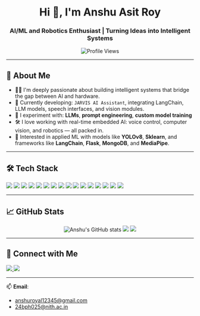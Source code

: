 <!-- GitHub README for Anshu Asit Roy -->

<h1 align="center">Hi 👋, I'm Anshu Asit Roy</h1>
<h3 align="center">AI/ML and Robotics Enthusiast | Turning Ideas into Intelligent Systems</h3>

<p align="center">
  <img src="https://komarev.com/ghpvc/?username=AnshuRoy25&label=Profile%20views&color=0e75b6&style=flat" alt="Profile Views" />
</p>

---

## 🧠 About Me

- 🧑‍💻 I'm deeply passionate about building intelligent systems that bridge the gap between AI and hardware.
- 🤖 Currently developing: `JARVIS AI Assistant`, integrating LangChain, LLM models, speech interfaces, and vision modules.
- 🧪 I experiment with: **LLMs**, **prompt engineering**, **custom model training**
- 🛠️ I love working with real-time embedded AI: voice control, computer vision, and robotics — all packed in.
- 🚀 Interested in applied ML with models like **YOLOv8**, **Sklearn**, and frameworks like **LangChain**, **Flask**, **MongoDB**, and **MediaPipe**.

---

## 🛠️ Tech Stack

<p align="left">
  <!-- Languages & Core -->
  <img src="https://img.shields.io/badge/Python-3670A0?style=for-the-badge&logo=python&logoColor=white"/>
  <img src="https://img.shields.io/badge/C++-00599C?style=for-the-badge&logo=c%2B%2B&logoColor=white"/>
  <img src="https://img.shields.io/badge/JavaScript-F7DF1E?style=for-the-badge&logo=javascript&logoColor=black"/>
  
  <!-- Web & Frameworks -->
  <img src="https://img.shields.io/badge/Flask-000000?style=for-the-badge&logo=flask&logoColor=white"/>
  <img src="https://img.shields.io/badge/MongoDB-4EA94B?style=for-the-badge&logo=mongodb&logoColor=white"/>
  
  <!-- AI/ML/LLM -->
  <img src="https://img.shields.io/badge/Scikit--Learn-F7931E?style=for-the-badge&logo=scikit-learn&logoColor=white"/>
  <img src="https://img.shields.io/badge/Pandas-150458?style=for-the-badge&logo=pandas&logoColor=white"/>
  <img src="https://img.shields.io/badge/YOLOv8-FF1493?style=for-the-badge&logo=YOLO&logoColor=white"/>
  <img src="https://img.shields.io/badge/MediaPipe-FF6F00?style=for-the-badge&logo=google&logoColor=white"/>
  <img src="https://img.shields.io/badge/LangChain-0052CC?style=for-the-badge&logo=chainlink&logoColor=white"/>
  <img src="https://img.shields.io/badge/LLaMA-6A5ACD?style=for-the-badge&logo=llama&logoColor=white"/>

  <!-- Audio AI -->
  <img src="https://img.shields.io/badge/SpeechRecognition-8A2BE2?style=for-the-badge&logo=audacity&logoColor=white"/>
  <img src="https://img.shields.io/badge/Pyttsx3-228B22?style=for-the-badge&logo=python&logoColor=white"/>
  
  <!-- Hardware -->
  <img src="https://img.shields.io/badge/Arduino-00979D?style=for-the-badge&logo=arduino&logoColor=white"/>
  <img src="https://img.shields.io/badge/ESP8266-3C3C3C?style=for-the-badge&logo=wifi&logoColor=white"/>
  <img src="https://img.shields.io/badge/OpenCV-5C3EE8?style=for-the-badge&logo=opencv&logoColor=white"/>
</p>

---

## 📈 GitHub Stats

<p align="center">
  <img src="https://github-readme-stats.vercel.app/api?username=AnshuRoy25&show_icons=true&theme=dark" alt="Anshu's GitHub stats" />
  <img src="https://github-readme-activity-graph.cyclic.app/graph?username=AnshuRoy25&theme=github-compact&hide_border=true" />
  <img src="https://github-profile-summary-cards.vercel.app/api/cards/profile-details?username=AnshuRoy25&theme=github_dark" />
</p>

---

## 🔗 Connect with Me

<p align="left">
  <a href="https://www.instagram.com/anshuroy2006/" target="blank">
    <img src="https://img.shields.io/badge/Instagram-E4405F?style=for-the-badge&logo=instagram&logoColor=white"/>
  </a>
  <a href="https://www.linkedin.com/in/anshuroy2006/" target="blank">
    <img src="https://img.shields.io/badge/LinkedIn-0077B5?style=for-the-badge&logo=linkedin&logoColor=white"/>
  </a>
</p>

---

📫 **Email**:  
- anshuroyal12345@gmail.com  
- 24bph025@nith.ac.in
